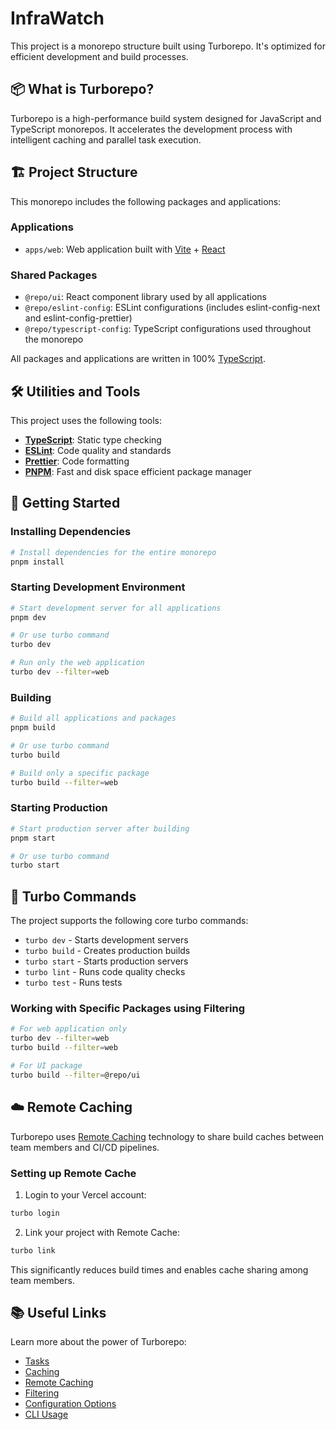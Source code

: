 # InfraWatch

This project is a monorepo structure built using Turborepo. It's optimized for efficient development and build processes.

## 📦 What is Turborepo?

Turborepo is a high-performance build system designed for JavaScript and TypeScript monorepos. It accelerates the development process with intelligent caching and parallel task execution.

## 🏗️ Project Structure

This monorepo includes the following packages and applications:

### Applications
- `apps/web`: Web application built with [Vite](https://vitejs.dev/) + [React](https://reactjs.org/)

### Shared Packages
- `@repo/ui`: React component library used by all applications
- `@repo/eslint-config`: ESLint configurations (includes eslint-config-next and eslint-config-prettier)
- `@repo/typescript-config`: TypeScript configurations used throughout the monorepo

All packages and applications are written in 100% [TypeScript](https://www.typescriptlang.org/).

## 🛠️ Utilities and Tools

This project uses the following tools:

- **[TypeScript](https://www.typescriptlang.org/)**: Static type checking
- **[ESLint](https://eslint.org/)**: Code quality and standards
- **[Prettier](https://prettier.io)**: Code formatting
- **[PNPM](https://pnpm.io)**: Fast and disk space efficient package manager

## 🚀 Getting Started

### Installing Dependencies

```bash
# Install dependencies for the entire monorepo
pnpm install
```

### Starting Development Environment

```bash
# Start development server for all applications
pnpm dev

# Or use turbo command
turbo dev

# Run only the web application
turbo dev --filter=web
```

### Building

```bash
# Build all applications and packages
pnpm build

# Or use turbo command
turbo build

# Build only a specific package
turbo build --filter=web
```

### Starting Production

```bash
# Start production server after building
pnpm start

# Or use turbo command
turbo start
```

## 🔧 Turbo Commands

The project supports the following core turbo commands:

- `turbo dev` - Starts development servers
- `turbo build` - Creates production builds
- `turbo start` - Starts production servers
- `turbo lint` - Runs code quality checks
- `turbo test` - Runs tests

### Working with Specific Packages using Filtering

```bash
# For web application only
turbo dev --filter=web
turbo build --filter=web

# For UI package
turbo build --filter=@repo/ui
```

## ☁️ Remote Caching

Turborepo uses [Remote Caching](https://turborepo.com/docs/core-concepts/remote-caching) technology to share build caches between team members and CI/CD pipelines.

### Setting up Remote Cache

1. Login to your Vercel account:
```bash
turbo login
```

2. Link your project with Remote Cache:
```bash
turbo link
```

This significantly reduces build times and enables cache sharing among team members.

## 📚 Useful Links

Learn more about the power of Turborepo:

- [Tasks](https://turborepo.com/docs/crafting-your-repository/running-tasks)
- [Caching](https://turborepo.com/docs/crafting-your-repository/caching)
- [Remote Caching](https://turborepo.com/docs/core-concepts/remote-caching)
- [Filtering](https://turborepo.com/docs/crafting-your-repository/running-tasks#using-filters)
- [Configuration Options](https://turborepo.com/docs/reference/configuration)
- [CLI Usage](https://turborepo.com/docs/reference/command-line-reference)
